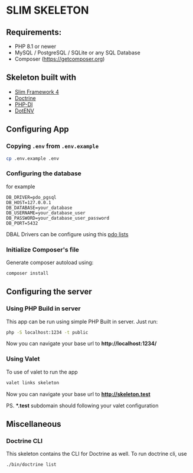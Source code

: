 # SLIM SKELETON

## Requirements:

- PHP 8.1 or newer
- MySQL / PostgreSQL / SQLite or any SQL Database
- Composer (https://getcomposer.org)

## Skeleton built with

- [Slim Framework 4](https://www.slimframework.com/)
- [Doctrine](https://www.doctrine-project.org/index.html)
- [PHP-DI](https://php-di.org)
- [DotENV](https://github.com/vlucas/phpdotenv)

## Configuring App

### Copying `.env` from `.env.example`

```bash
cp .env.example .env
```

### Configuring the database

for example

```dotenv
DB_DRIVER=pdo_pgsql
DB_HOST=127.0.0.1
DB_DATABASE=your_database
DB_USERNAME=your_database_user
DB_PASSWORD=your_database_user_password
DB_PORT=5432
```

DBAL Drivers can be configure using this [pdo lists](https://www.doctrine-project.org/projects/doctrine-dbal/en/4.1/reference/configuration.html)

### Initialize Composer's file

Generate composer autoload using:

```bash
composer install
```

## Configuring the server

### Using PHP Build in server

This app can be run using simple PHP Built in server. Just run:

```bash
php -S localhost:1234 -t public
```

Now you can navigate your base url to **http://localhost:1234/**

### Using Valet

To use of valet to run the app

```bash
valet links skeleton
```

Now you can navigate your base url to **http://skeleton.test**

PS. **\*.test** subdomain should following your valet configuration

## Miscellaneous

### Doctrine CLI

This skeleton contains the CLI for Doctrine as well. To run doctrine cli, use

```bash
./bin/doctrine list
```
